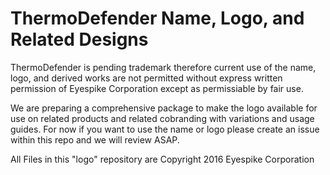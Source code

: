 # ThermoDefender Name, Logo, and Related Designs

ThermoDefender is pending trademark therefore current use of the name, logo, and derived works are not permitted without express written permission of Eyespike Corporation except as permissiable by fair use.

We are preparing a comprehensive package to make the logo available for use on related products and related cobranding with variations and usage guides. For now if you want to use the name or logo please create an issue within this repo and we will review ASAP. 

All Files in this "logo" repository are Copyright 2016 Eyespike Corporation

